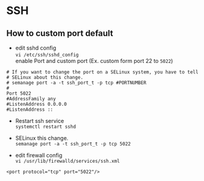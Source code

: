 # SSH
## How to custom port default
- edit sshd config  
`vi /etc/ssh/sshd_config`  
enable Port and custom port (Ex. custom form  port 22 to `5022`)  
```
# If you want to change the port on a SELinux system, you have to tell
# SELinux about this change.
# semanage port -a -t ssh_port_t -p tcp #PORTNUMBER
#
Port 5022
#AddressFamily any
#ListenAddress 0.0.0.0
#ListenAddress ::
```  

- Restart ssh service  
`systemctl restart sshd`  

- SELinux this change.  
`semanage port -a -t ssh_port_t -p tcp 5022`  

- edit firewall config  
`vi /usr/lib/firewalld/services/ssh.xml`  

```
<port protocol="tcp" port="5022"/>
```